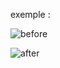 exemple :

![before](https://github.com/fk-crafter/html-css-js-button/assets/127132293/01f6b0d0-6652-434d-83d5-8a8a0b397a93)

![after](https://github.com/fk-crafter/html-css-js-button/assets/127132293/5603a196-0b0f-4081-830a-c35e02fb0ae1)
